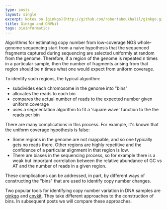 ```yaml
---
type: posts
layout: single
excerpt: Notes on [ginkgo](http://github.com/robertaboukhalil/ginkgo.git) and [cnvkit](http://github.com/etal/cnvkit.git)
title: Ginkgo and CNVkit
tags: bioinformatics
---
```


Algorithms for estimating copy number from low-coverage NGS whole-genome sequencing start from a naive hypothesis that the sequenced fragments
captured during sequencing are selected uniformly at random from the genome.  Therefore, if a region of the genome is repeated n times in a particular
sample, then the number of fragments arising from that region should be n times what one would expect from uniform coverage.

To identify such regions, the typical algorithm:

- subdivides each chromosome in the genome into "bins"
- allocates the reads to each bin
- compares the actual number of reads to the expected number given uniform coverage
- uses a segmentation algorithm to fit a 'square wave' function to the the reads per bin

There are many complications in this process.  For example, it's known that the uniform coverage hypothesis is false:

- Some regions in the genome are not mappable, and so one typically gets no reads there.  Other regions are highly repetitive and the confidence of a particular alignment in that region is low.
- There are biases in the sequencing process, so for example there is a weak but important correlation between the relative abundance of GC vs AT and the number of reads in a given region.

These complications can be addressed, in part, by different ways of constructing the "bins" that are used to identify copy number changes.

Two popular tools for identifying copy number variation in DNA
samples are [ginkgo](http://github.com/robertaboukhalil/ginkgo.git)
and [cnvkit](http://github.com/etal/cnvkit.git).  They take different approaches to the construction of bins.  In subsequent posts we will compare these approaches.

